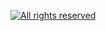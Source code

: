 [![All rights reserved](https://img.shields.io/badge/license-All_rights_reserved-red.svg)](./LICENSE.txt)
